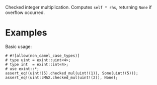 Checked integer multiplication. Computes `self * rhs`,
returning `None` if overflow occurred.

# Examples

Basic usage:

```
# #![allow(non_camel_case_types)]
# type uint = exint::uint<4>;
# type int  = exint::int<4>;
# use exint::*;
assert_eq!(uint!(5).checked_mul(uint!(1)), Some(uint!(5)));
assert_eq!(uint::MAX.checked_mul(uint!(2)), None);
```
